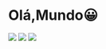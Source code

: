 # Olá,Mundo😀
![](http://github-profile-summary-cards.vercel.app/api/cards/profile-details?username=luispablo210104&theme=default)
![](http://github-profile-summary-cards.vercel.app/api/cards/most-commit-language?username=luispablo210104&theme=default)
![](http://github-profile-summary-cards.vercel.app/api/cards/stats?username=luispablo210104&theme=default)
